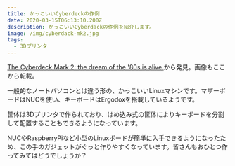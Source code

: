 ```yaml
---
title: かっこいいCyberdeckの作例
date: 2020-03-15T06:13:10.200Z
description: かっこいいCyberdackの作例を紹介します。
image: /img/cyberdack-mk2.jpg
tags:
  - 3Dプリンタ
---
```

[The Cyberdeck Mark 2: the dream of the '80s is alive.](https://imgur.com/gallery/Nx1dnUw)から発見。画像もここから転載。

一般的なノートパソコンとは違う形の、かっこいいLinuxマシンです。マザーボードはNUCを使い、キーボードはErgodoxを搭載しているようです。

筐体は3Dプリンタで作られており、はめ込み式の筐体によりキーボードを分割して配置することもできるようになっています。

NUCやRaspberryPiなど小型のLinuxボードが簡単に入手できるようになったため、この手のガジェットがぐっと作りやすくなっています。皆さんもおひとつ作ってみてはどうでしょうか？
